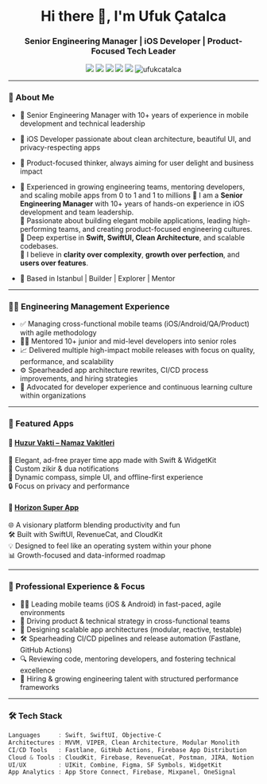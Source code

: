 <h1 align="center">Hi there 👋, I'm Ufuk Çatalca</h1>
<h3 align="center">Senior Engineering Manager | iOS Developer | Product-Focused Tech Leader</h3>

<p align="center">
  <img src="https://img.shields.io/badge/Swift-FA7343?style=flat&logo=swift&logoColor=white"/>
  <img src="https://img.shields.io/badge/SwiftUI-0096D6?style=flat&logo=apple&logoColor=white"/>
  <img src="https://img.shields.io/badge/Xcode-1575F9?style=flat&logo=xcode&logoColor=white"/>
  <img src="https://img.shields.io/badge/iOS-000000?style=flat&logo=apple&logoColor=white"/>
  <img src="https://img.shields.io/badge/Leadership-Managerial-blue"/>
  <img src="https://komarev.com/ghpvc/?username=ufukcatalca&style=flat&color=blue" alt="ufukcatalca" />
</p>

---

### 🚀 About Me

- 🎯 Senior Engineering Manager with 10+ years of experience in mobile development and technical leadership  
- 📱 iOS Developer passionate about clean architecture, beautiful UI, and privacy-respecting apps  
- 🧭 Product-focused thinker, always aiming for user delight and business impact  
- 🤝 Experienced in growing engineering teams, mentoring developers, and scaling mobile apps from 0 to 1 and 1 to millions
🔹 I am a **Senior Engineering Manager** with 10+ years of hands-on experience in iOS development and team leadership.  
🔹 Passionate about building elegant mobile applications, leading high-performing teams, and creating product-focused engineering cultures.  
🔹 Deep expertise in **Swift, SwiftUI, Clean Architecture**, and scalable codebases.  
🔹 I believe in **clarity over complexity**, **growth over perfection**, and **users over features**.

- 📍 Based in Istanbul | Builder | Explorer | Mentor

---

### 🧑‍💼 Engineering Management Experience

- ✅ Managing cross-functional mobile teams (iOS/Android/QA/Product) with agile methodology  
- 🧑‍🏫 Mentored 10+ junior and mid-level developers into senior roles  
- 📈 Delivered multiple high-impact mobile releases with focus on quality, performance, and scalability  
- ⚙️ Spearheaded app architecture rewrites, CI/CD process improvements, and hiring strategies  
- 💬 Advocated for developer experience and continuous learning culture within organizations  

---

### 📱 Featured Apps

#### 🔹 [Huzur Vakti – Namaz Vakitleri](https://apps.apple.com/tr/app/huzur-vakti-namaz-vakitleri/id6748117055?l=tr)  
🕋 Elegant, ad-free prayer time app made with Swift & WidgetKit  
🔔 Custom zikir & dua notifications  
🧭 Dynamic compass, simple UI, and offline-first experience  
🔒 Focus on privacy and performance

#### 🔹 [Horizon Super App](https://appadvice.com/game/app/horizon/6745342198)  
🌐 A visionary platform blending productivity and fun  
🛠️ Built with SwiftUI, RevenueCat, and CloudKit  
💡 Designed to feel like an operating system within your phone  
📊 Growth-focused and data-informed roadmap

---

### 💼 Professional Experience & Focus

- 🧑‍💻 Leading mobile teams (iOS & Android) in fast-paced, agile environments  
- 🧭 Driving product & technical strategy in cross-functional teams  
- 🧱 Designing scalable app architectures (modular, reactive, testable)  
- 🛠️ Spearheading CI/CD pipelines and release automation (Fastlane, GitHub Actions)  
- 🔍 Reviewing code, mentoring developers, and fostering technical excellence  
- 👥 Hiring & growing engineering talent with structured performance frameworks

---

### 🛠️ Tech Stack

```swift
Languages     : Swift, SwiftUI, Objective-C  
Architectures : MVVM, VIPER, Clean Architecture, Modular Monolith  
CI/CD Tools   : Fastlane, GitHub Actions, Firebase App Distribution  
Cloud & Tools : CloudKit, Firebase, RevenueCat, Postman, JIRA, Notion  
UI/UX         : UIKit, Combine, Figma, SF Symbols, WidgetKit  
App Analytics : App Store Connect, Firebase, Mixpanel, OneSignal  
